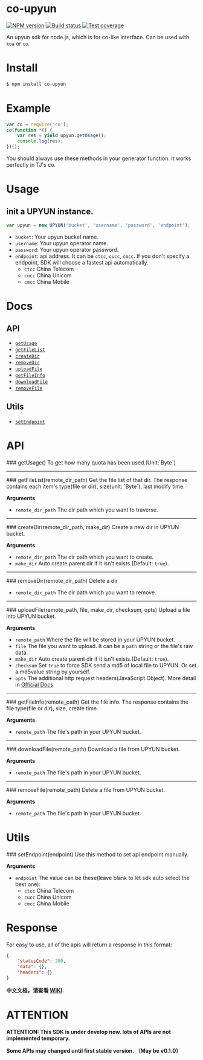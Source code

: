# co-upyun
[![NPM version](https://img.shields.io/npm/v/co-upyun.svg?style=flat)](https://www.npmjs.org/package/co-upyun)
[![Build status](https://img.shields.io/travis/lisposter/co-upyun.svg?style=flat)](https://travis-ci.org/lisposter/co-upyun)
[![Test coverage](https://img.shields.io/coveralls/lisposter/co-upyun.svg?style=flat)](https://coveralls.io/r/lisposter/co-upyun?branch=master)


An upyun sdk for node.js, which is for co-like interface. Can be used with `koa` or `co`.

# Install
```sh
$ npm install co-upyun
```
# Example
```js
var co = require('co');
co(function *() {
    var res = yield upyun.getUsage();
    console.log(res);
})();
```

You should always use these methods in your generator function. It works perfectly in TJ's co.

# Usage

## init a UPYUN instance.
```js
var upyun = new UPYUN('bucket', 'username', 'password', 'endpoint');
```
* `bucket`: Your upyun bucket name.
* `username`: Your upyun operator name.
* `password`: Your upyun operator password.
* `endpoint`: api address. It can be `ctcc`, `cucc`, `cmcc`. If you don't specify a endpoint, SDK will choose a fastest api automatically.
    * `ctcc` China Telecom
    * `cucc` China Unicom
    * `cmcc` China Mobile


# Docs
## API
* [`getUsage`](#getUsage)
* [`getFileList`](#getFileList)
* [`createDir`](#createDir)
* [`removeDir`](#removeDir)
* [`uploadFile`](#uploadFile)
* [`getFileInfo`](#getFileInfo)
* [`downloadFile`](#downloadFile)
* [`removeFile`](#removeFile)

## Utils

* [`setEndpoint`](#setEndpoint)

# API

<a name="getUsage" />
### getUsage()
To get how many quota has been used.(Unit:`Byte`)

---------------------------------------

<a name="" />
### getFileList(remote_dir_path)
Get the file list of that dir. The response contains each item's type(file or dir), size(unit: `Byte`), last modify time.

__Arguments__
* `remote_dir_path` The dir path which you want to traverse.

---------------------------------------

<a name="createDir" />
### createDir(remote_dir_path, make_dir)
Create a new dir in UPYUN bucket.

__Arguments__
* `remote_dir_path` The dir path which you want to create.
* `make_dir` Auto create parent dir if it isn't exists.(Default: `true`).

---------------------------------------

<a name="removeDir" />
### removeDir(remote_dir_path)
Delete a dir

* `remote_dir_path` The dir path which you want to remove.

---------------------------------------

<a name="uploadFile" />
### uploadFile(remote_path, file, make_dir, checksum, opts)
Upload a file into UPYUN bucket.

__Arguments__
* `remote_path` Where the file will be stored in your UPYUN bucket.
* `file` The file you want to upload. It can be a `path` string or the file's raw data.
* `make_dir` Auto create parent dir if it isn't exists.(Default: `true`).
* `checksum` Set `true` to force SDK send a md5 of local file to UPYUN. Or set a md5value string by yourself.
* `opts` The additional http request headers(JavaScript Object). More detail in [Official Docs](http://docs.upyun.com/api/http_api/#上传文件)

---------------------------------------

<a name="getFileInfo" />
### getFileInfo(remote_path)
Get the file info. The response contains the file type(file or dir), size, create time.

__Arguments__
* `remote_path` The file's path in your UPYUN bucket.

---------------------------------------

<a name="downloadFile" />
### downloadFile(remote_path)
Download a file from UPYUN bucket.

__Arguments__
* `remote_path` The file's path in your UPYUN bucket.

---------------------------------------

<a name="removeFile" />
### removeFile(remote_path)
Delete a file from UPYUN bucket.

__Arguments__
* `remote_path` The file's path in your UPYUN bucket.

# Utils

<a name="setEndpoint" />
### setEndpoint(endpoint)
Use this method to set api endpoint manually.

__Arguments__
* `endpoint` The value can be these(leave blank to let sdk auto select the best one):
  * `ctcc` China Telecom
  * `cucc` China Unicom
  * `cmcc` China Mobile


# Response
For easy to use, all of the apis will return a response in this format:
```json
{
    "statusCode": 200,
    "data": {},
    "headers": {}
}
```

__中文文档，请查看 [WIKI](https://github.com/lisposter/co-upyun/wiki).__

# ATTENTION
__ATTENTION:  This SDK is under develop now. lots of APIs are not implemented temporary.__

__Some APIs may changed until first stable version. （May be v0.1.0）__
